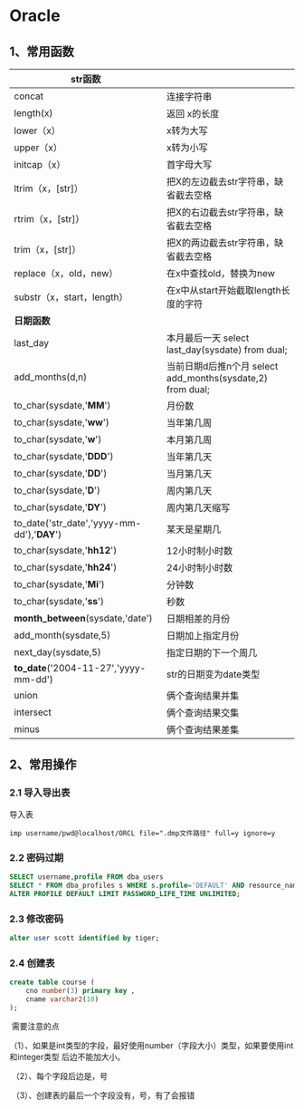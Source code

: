 # Oracle

## 1、常用函数



| str函数                                     |                                                            |
| ------------------------------------------- | ---------------------------------------------------------- |
| concat                                      | 连接字符串                                                 |
| length(x)                                   | 返回 x的长度                                               |
| lower（x）                                  | x转为大写                                                  |
| upper（x）                                  | x转为小写                                                  |
| initcap（x）                                | 首字母大写                                                 |
| ltrim（x，[str]）                           | 把X的左边截去str字符串，缺省截去空格                       |
| rtrim（x，[str]）                           | 把X的右边截去str字符串，缺省截去空格                       |
| trim（x，[str]）                            | 把X的两边截去str字符串，缺省截去空格                       |
| replace（x，old，new）                      | 在x中查找old，替换为new                                    |
| substr（x，start，length）                  | 在x中从start开始截取length长度的字符                       |
| **日期函数**                                |                                                            |
| last_day                                    | 本月最后一天 select last_day(sysdate) from dual;           |
| add_months(d,n)                             | 当前日期d后推n个月 select add_months(sysdate,2) from dual; |
| to_char(sysdate,'**MM**')                   | 月份数                                                     |
| to_char(sysdate,'**ww**')                   | 当年第几周                                                 |
| to_char(sysdate,'**w**')                    | 本月第几周                                                 |
| to_char(sysdate,'**DDD**')                  | 当年第几天                                                 |
| to_char(sysdate,'**DD**')                   | 当月第几天                                                 |
| to_char(sysdate,'**D**')                    | 周内第几天                                                 |
| to_char(sysdate,'**DY**')                   | 周内第几天缩写                                             |
| to_date('str_date','yyyy-mm-dd'),'**DAY**') | 某天是星期几                                               |
| to_char(sysdate,'**hh12**')                 | 12小时制小时数                                             |
| to_char(sysdate,'**hh24**')                 | 24小时制小时数                                             |
| to_char(sysdate,'**Mi**')                   | 分钟数                                                     |
| to_char(sysdate,'**ss**')                   | 秒数                                                       |
| **month_between**(sysdate,'date')           | 日期相差的月份                                             |
| add_month(sysdate,5)                        | 日期加上指定月份                                           |
| next_day(sysdate,5)                         | 指定日期的下一个周几                                       |
| **to_date**('2004-11-27','yyyy-mm-dd')      | str的日期变为date类型                                      |
| union                                       | 俩个查询结果并集                                           |
| intersect                                   | 俩个查询结果交集                                           |
| minus                                       | 俩个查询结果差集                                           |

## 2、常用操作

### 	2.1 导入导出表

导入表

```shell
imp username/pwd@localhost/ORCL file=".dmp文件路径" full=y ignore=y
```

### 	2.2 密码过期

```sql
SELECT username,profile FROM dba_users
SELECT * FROM dba_profiles s WHERE s.profile='DEFAULT' AND resource_name='PASSWORD_LIFE_TIME';
ALTER PROFILE DEFAULT LIMIT PASSWORD_LIFE_TIME UNLIMITED;
```

### 	2.3 修改密码

```sql
alter user scott identified by tiger;
```

### 	2.4 创建表

```sql
create table course (
    cno number(3) primary key ,
    cname varchar2(10)
);
```

​	需要注意的点 

​	（1）、如果是int类型的字段，最好使用number（字段大小）类型，如果要使用int和integer类型 后边不能加大小。

​	（2）、每个字段后边是，号

​	（3）、创建表的最后一个字段没有，号，有了会报错